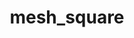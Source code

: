 ---
title: mesh_square
description: renders a mesh in a square
categories:
  - object
pdcategory: Gem, Graphics
arguments:
  - type: float
    description: resolution of the mesh
    default: 1
methods:
    - type: grid <float>
      description: change the grid resolution
    - type: gridX <float>
      description: change the X grid resolution
    - type: gridY <float>
      description: change the Y grid resolution
inlets:
  1st:
    - type: gemlist
      description:
  2nd:
    - type: float
      description: size
outlets:
  1st:
    - type: gemlist
draft: false
---